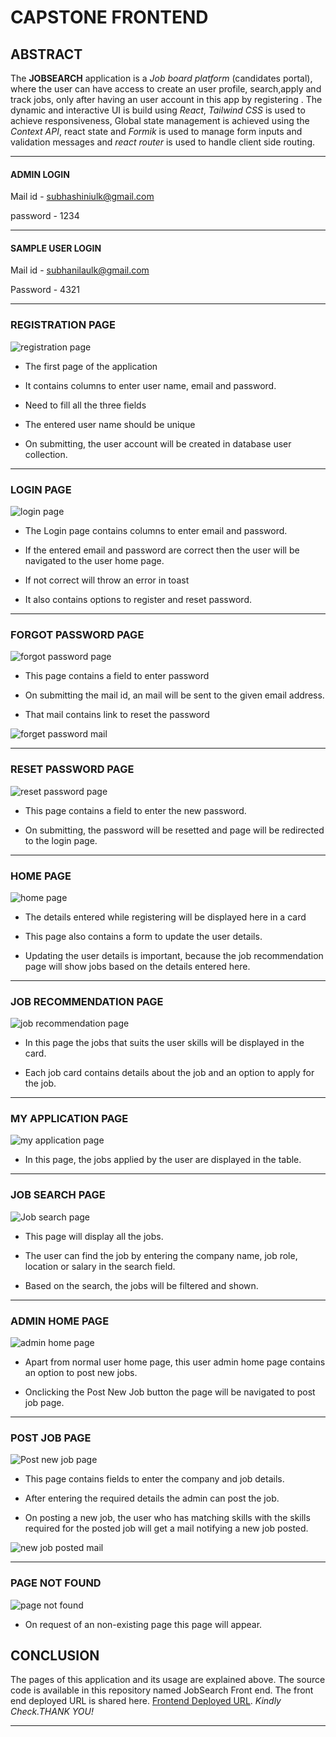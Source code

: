 # CAPSTONE FRONTEND

## ABSTRACT

 The **JOBSEARCH** application is a *Job board platform* (candidates portal), where the user can have access to create an user profile, search,apply and track jobs, only after having an user account in this app by registering . The dynamic and interactive UI is build using *React*, *Tailwind CSS* is used to achieve responsiveness, Global state management is achieved using the *Context API*, react state and *Formik* is used to manage form inputs and validation messages and *react router* is used to handle client side routing.

***
#### ADMIN LOGIN
 Mail id - subhashiniulk@gmail.com

 password - 1234

 ***
 #### SAMPLE USER LOGIN
 Mail id - subhanilaulk@gmail.com

 Password - 4321

 ***
 

### REGISTRATION PAGE

![registration page](<Pages Image/Registration page.png>)



- The first page of the application

- It contains columns to enter user name, email and password.

- Need to fill all the three fields

- The entered user name should be unique

- On submitting, the user account will be created in database user collection.
***

### LOGIN PAGE

![login page](<Pages Image/Login Page.png>)

- The Login page contains columns to enter email and password.

- If the entered email and password are correct then the user will be navigated to the user home page.

- If not correct will throw an error in toast 

- It also contains options to register and reset password.
***

### FORGOT PASSWORD PAGE

![forgot password page](<Pages Image/Forgot password page.png>)

- This page contains a field to enter password

- On submitting the mail id, an mail will be sent to the given email address.

- That mail contains link to reset the password
  
![forget password mail](<Pages Image/Forgot password mail.png>)
***

### RESET PASSWORD PAGE

![reset password page](<Pages Image/password reset page.png>)

- This page contains a field to enter the new password.

- On submitting, the password will be resetted and page will be redirected to the login page.
***

### HOME PAGE

![home page](<Pages Image/Home page.png>)

- The details entered while registering will be displayed here in a card

- This page also contains a form to update the user details.

- Updating the user details is important, because the job recommendation page will show jobs based on the details entered here.
***

### JOB RECOMMENDATION PAGE

![job recommendation page](<Pages Image/Job recommendation page.png>)

- In this page the jobs that suits the user skills will be displayed in the card.

- Each job card contains details about the job and an option to apply for the job.
***

### MY APPLICATION PAGE

![my application page](<Pages Image/Track Application page.png>)

- In this page, the jobs applied by the user are displayed in the table.
***

### JOB SEARCH PAGE

![Job search page](<Pages Image/Job search page.png>)

- This page will display all the jobs.

- The user can find the job by entering the company name, job role, location or salary in the search field.

- Based on the search, the jobs will be filtered and shown.
***

### ADMIN HOME PAGE

![admin home page](<Pages Image/Admin user home page.png>)

- Apart from normal user home page, this user admin home page contains an option to post new jobs.

- Onclicking the Post New Job button the page will be navigated to post job page.
***

### POST JOB PAGE

![Post new job page](<Pages Image/post new job page.png>)

- This page contains fields to enter the company and job details.

- After entering the required details the admin can post the job.

- On posting a new job, the user who has matching skills with the skills required for the posted job will get a mail notifying a new job posted.

![new job posted mail](<Pages Image/Job posted mail.png>)

***
### PAGE NOT FOUND

![page not found](<Pages Image/page not found.png>)

- On request of an non-existing page this page will appear.


## CONCLUSION

 The pages of this application and its usage are explained above. The source code is available in this repository named JobSearch Front end. The front end deployed URL is shared here.
[Frontend Deployed URL](https://jobsearchplatform.netlify.app/). *Kindly Check.THANK YOU!*
***
  
